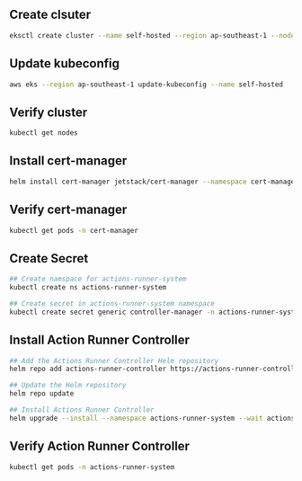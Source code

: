 ## Create clsuter

```bash
eksctl create cluster --name self-hosted --region ap-southeast-1 --nodegroup-name self-hosted-workers --node-type t3.medium --nodes 1 --nodes-min 1 --nodes-max 2 --managed
```

## Update kubeconfig

```bash
aws eks --region ap-southeast-1 update-kubeconfig --name self-hosted
```

## Verify cluster

```bash
kubectl get nodes
```

## Install cert-manager

```bash
helm install cert-manager jetstack/cert-manager --namespace cert-manager --create-namespace --version v1.16.1 --set crds.enabled=true

```

## Verify cert-manager

```bash
kubectl get pods -n cert-manager
```

## Create Secret 

```bash
## Create namspace for actions-runner-system
kubectl create ns actions-runner-system

## Create secret in actions-runner-system namespace
kubectl create secret generic controller-manager -n actions-runner-system --from-literal=github_token=<GITHUB-PAT>

```

## Install Action Runner Controller

```bash
## Add the Actions Runner Controller Helm repository
helm repo add actions-runner-controller https://actions-runner-controller.github.io/actions-runner-controller

## Update the Helm repository
helm repo update

## Install Actions Runner Controller
helm upgrade --install --namespace actions-runner-system --wait actions-runner-controller actions-runner-controller/actions-runner-controller -f values.yaml

```

## Verify Action Runner Controller

```bash
kubectl get pods -n actions-runner-system
```

